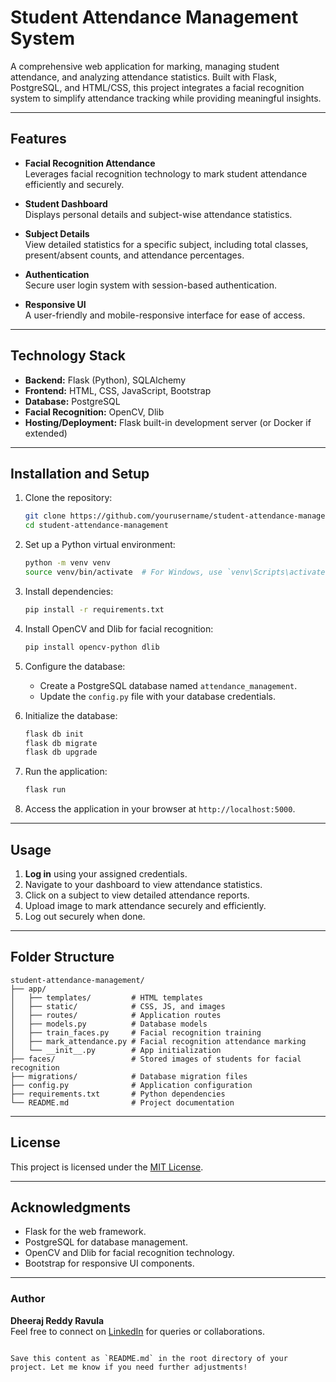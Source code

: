 # Student Attendance Management System

A comprehensive web application for marking, managing student attendance, and analyzing attendance statistics. Built with Flask, PostgreSQL, and HTML/CSS, this project integrates a facial recognition system to simplify attendance tracking while providing meaningful insights.

---

## Features

- **Facial Recognition Attendance**  
  Leverages facial recognition technology to mark student attendance efficiently and securely.

- **Student Dashboard**  
  Displays personal details and subject-wise attendance statistics.

- **Subject Details**  
  View detailed statistics for a specific subject, including total classes, present/absent counts, and attendance percentages.

- **Authentication**  
  Secure user login system with session-based authentication.

- **Responsive UI**  
  A user-friendly and mobile-responsive interface for ease of access.

---

## Technology Stack

- **Backend:** Flask (Python), SQLAlchemy  
- **Frontend:** HTML, CSS, JavaScript, Bootstrap  
- **Database:** PostgreSQL  
- **Facial Recognition:** OpenCV, Dlib  
- **Hosting/Deployment:** Flask built-in development server (or Docker if extended)

---

## Installation and Setup

1. Clone the repository:  
   ```bash
   git clone https://github.com/yourusername/student-attendance-management.git
   cd student-attendance-management
   ```

2. Set up a Python virtual environment:  
   ```bash
   python -m venv venv
   source venv/bin/activate  # For Windows, use `venv\Scripts\activate`
   ```

3. Install dependencies:  
   ```bash
   pip install -r requirements.txt
   ```

4. Install OpenCV and Dlib for facial recognition:  
   ```bash
   pip install opencv-python dlib
   ```

5. Configure the database:  
   - Create a PostgreSQL database named `attendance_management`.  
   - Update the `config.py` file with your database credentials.

6. Initialize the database:  
   ```bash
   flask db init
   flask db migrate
   flask db upgrade
   ```

7. Run the application:  
   ```bash
   flask run
   ```

8. Access the application in your browser at `http://localhost:5000`.


---

## Usage

1. **Log in** using your assigned credentials.  
2. Navigate to your dashboard to view attendance statistics.  
3. Click on a subject to view detailed attendance reports.  
4. Upload image to mark attendance securely and efficiently.  
5. Log out securely when done.

---

## Folder Structure

```plaintext
student-attendance-management/
├── app/
│   ├── templates/         # HTML templates
│   ├── static/            # CSS, JS, and images
│   ├── routes/            # Application routes
│   ├── models.py          # Database models
│   ├── train_faces.py     # Facial recognition training
│   ├── mark_attendance.py # Facial recognition attendance marking
│   └── __init__.py        # App initialization
├── faces/                 # Stored images of students for facial recognition
├── migrations/            # Database migration files
├── config.py              # Application configuration
├── requirements.txt       # Python dependencies
└── README.md              # Project documentation
```

---

## License

This project is licensed under the [MIT License](LICENSE).

---

## Acknowledgments

- Flask for the web framework.  
- PostgreSQL for database management.  
- OpenCV and Dlib for facial recognition technology.  
- Bootstrap for responsive UI components.

---

### Author

**Dheeraj Reddy Ravula**  
Feel free to connect on [LinkedIn](https://linkedin.com/in/dheeraj-reddy-ravula-5586271a3/) for queries or collaborations.
```

Save this content as `README.md` in the root directory of your project. Let me know if you need further adjustments!
